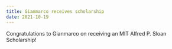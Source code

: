 ```yaml
---
title: Gianmarco receives scholarship
date: 2021-10-19
---
```


Congratulations to Gianmarco on receiving an MIT Alfred P. Sloan Scholarship!

<!--more-->
